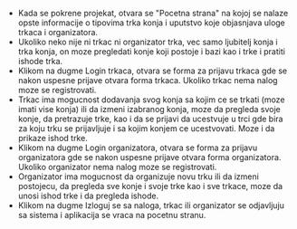 - Kada se pokrene projekat, otvara se "Pocetna strana" na kojoj se nalaze opste informacije o tipovima trka konja i uputstvo koje objasnjava
 uloge trkaca i organizatora.
- Ukoliko neko nije ni trkac ni organizator trka, vec samo ljubitelj konja i trka konja, on moze pregledati konje koji postoje i bazi kao
 i trke i pratiti ishode trka.
- Klikom na dugme Login trkaca, otvara se forma za prijavu trkaca gde se nakon uspesne prijave otvara forma trkaca. 
 Ukoliko trkac nema nalog moze se registrovati.
- Trkac ima mogucnost dodavanja svog konja sa kojim ce se trkati (moze imati vise konja) ili da izmeni izabranog konja, moze da pregleda svoje
 konje, da pretrazuje trke, kao i da se prijavi da ucestvuje u trci gde bira za koju trku se prijavljuje i sa kojim konjem
 ce ucestvovati. Moze i da prikaze ishod trke.
- Klikom na dugme Login organizatora, otvara se forma za prijavu organizatora gde se nakon uspesne prijave otvara forma organizatora. 
 Ukoliko organizator nema nalog moze se registrovati.
- Organizator ima mogucnost da organizuje novu trku ili da izmeni postojecu, da pregleda sve konje i svoje trke kao i sve trkace, moze da unosi
 ishod trke i da pregleda ishode.
- Klikom na dugme Izloguj se sa naloga, trkac ili organizator se odjavljuju sa sistema i aplikacija se vraca na pocetnu stranu.